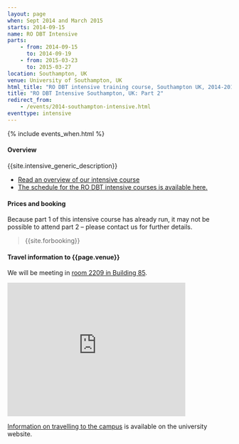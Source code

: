 ```yaml
---
layout: page
when: Sept 2014 and March 2015
starts: 2014-09-15
name: RO DBT Intensive
parts:
    - from: 2014-09-15
      to: 2014-09-19
    - from: 2015-03-23
      to: 2015-03-27
location: Southampton, UK
venue: University of Southampton, UK
html_title: "RO DBT intensive training course, Southampton UK, 2014-2015"
title: "RO DBT Intensive Southampton, UK: Part 2"
redirect_from:
    - /events/2014-southampton-intensive.html
eventtype: intensive
---
```



{% include events_when.html %}


#### Overview

{{site.intensive_generic_description}}

- [Read an overview of our intensive course](/training/intensive.html)
- [The schedule for the RO DBT intensive courses is available here.](/training/intensive/timetable.html)


#### Prices and booking

Because part 1 of this intensive course has already run, it may not be possible to attend part 2 – please contact us for further details.


> {{site.forbooking}}


#### Travel information to {{page.venue}}

We will be meeting in [room 2209 in Building 85](http://www.southampton.ac.uk/studentadmin/timetabling/highfield/building85/008502209.html).

<iframe src="https://www.google.com/maps/embed?pb=!1m18!1m12!1m3!1d2514.349890900796!2d-1.3966380000000034!3d50.93574199999999!2m3!1f0!2f0!3f0!3m2!1i1024!2i768!4f13.1!3m3!1m2!1s0x487473f58304cebf%3A0x50cabc792a027365!2sUniversity+of+Southampton+Highfield+Campus!5e0!3m2!1sen!2suk!4v1408541711026" width="400" height="300" frameborder="0" style="border:0"></iframe>

[Information on travelling to the campus](http://www.southampton.ac.uk/visitus/campuses/highfield.html) is available on the university website.





